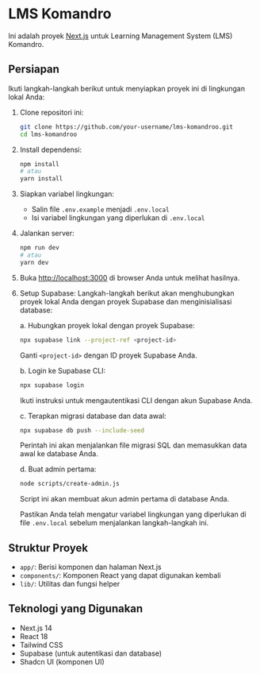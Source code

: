 # LMS Komandro

Ini adalah proyek [Next.js](https://nextjs.org/) untuk Learning Management System (LMS) Komandro.

## Persiapan

Ikuti langkah-langkah berikut untuk menyiapkan proyek ini di lingkungan lokal Anda:

1. Clone repositori ini:
   ```bash
   git clone https://github.com/your-username/lms-komandroo.git
   cd lms-komandroo
   ```

2. Install dependensi:
   ```bash
   npm install
   # atau
   yarn install
   ```

3. Siapkan variabel lingkungan:
   - Salin file `.env.example` menjadi `.env.local`
   - Isi variabel lingkungan yang diperlukan di `.env.local`

4. Jalankan server:
   ```bash
   npm run dev
   # atau
   yarn dev
   ```

5. Buka [http://localhost:3000](http://localhost:3000) di browser Anda untuk melihat hasilnya.
6. Setup Supabase:
   Langkah-langkah berikut akan menghubungkan proyek lokal Anda dengan proyek Supabase dan menginisialisasi database:

   a. Hubungkan proyek lokal dengan proyek Supabase:
      ```bash
      npx supabase link --project-ref <project-id>
      ```
      Ganti `<project-id>` dengan ID proyek Supabase Anda.

   b. Login ke Supabase CLI:
      ```bash
      npx supabase login
      ```
      Ikuti instruksi untuk mengautentikasi CLI dengan akun Supabase Anda.

   c. Terapkan migrasi database dan data awal:
      ```bash
      npx supabase db push --include-seed
      ```
      Perintah ini akan menjalankan file migrasi SQL dan memasukkan data awal ke database Anda.

   d. Buat admin pertama:
      ```bash
      node scripts/create-admin.js
      ```
      Script ini akan membuat akun admin pertama di database Anda.

   Pastikan Anda telah mengatur variabel lingkungan yang diperlukan di file `.env.local` sebelum menjalankan langkah-langkah ini.

## Struktur Proyek

- `app/`: Berisi komponen dan halaman Next.js
- `components/`: Komponen React yang dapat digunakan kembali
- `lib/`: Utilitas dan fungsi helper

## Teknologi yang Digunakan

- Next.js 14
- React 18
- Tailwind CSS
- Supabase (untuk autentikasi dan database)
- Shadcn UI (komponen UI)